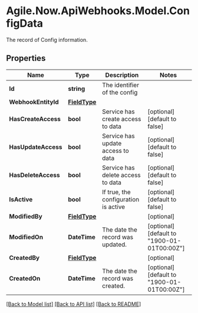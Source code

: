 # Agile.Now.ApiWebhooks.Model.ConfigData
The record of Config information.

## Properties

Name | Type | Description | Notes
------------ | ------------- | ------------- | -------------
**Id** | **string** | The identifier of the config | 
**WebhookEntityId** | [**FieldType**](FieldType.md) |  | 
**HasCreateAccess** | **bool** | Service has create access to data | [optional] [default to false]
**HasUpdateAccess** | **bool** | Service has update access to data | [optional] [default to false]
**HasDeleteAccess** | **bool** | Service has delete access to data | [optional] [default to false]
**IsActive** | **bool** | If true, the configuration is active | [optional] [default to false]
**ModifiedBy** | [**FieldType**](FieldType.md) |  | [optional] 
**ModifiedOn** | **DateTime** | The date the record was updated. | [optional] [default to "1900-01-01T00:00Z"]
**CreatedBy** | [**FieldType**](FieldType.md) |  | [optional] 
**CreatedOn** | **DateTime** | The date the record was created. | [optional] [default to "1900-01-01T00:00Z"]

[[Back to Model list]](../README.md#documentation-for-models) [[Back to API list]](../README.md#documentation-for-api-endpoints) [[Back to README]](../README.md)

